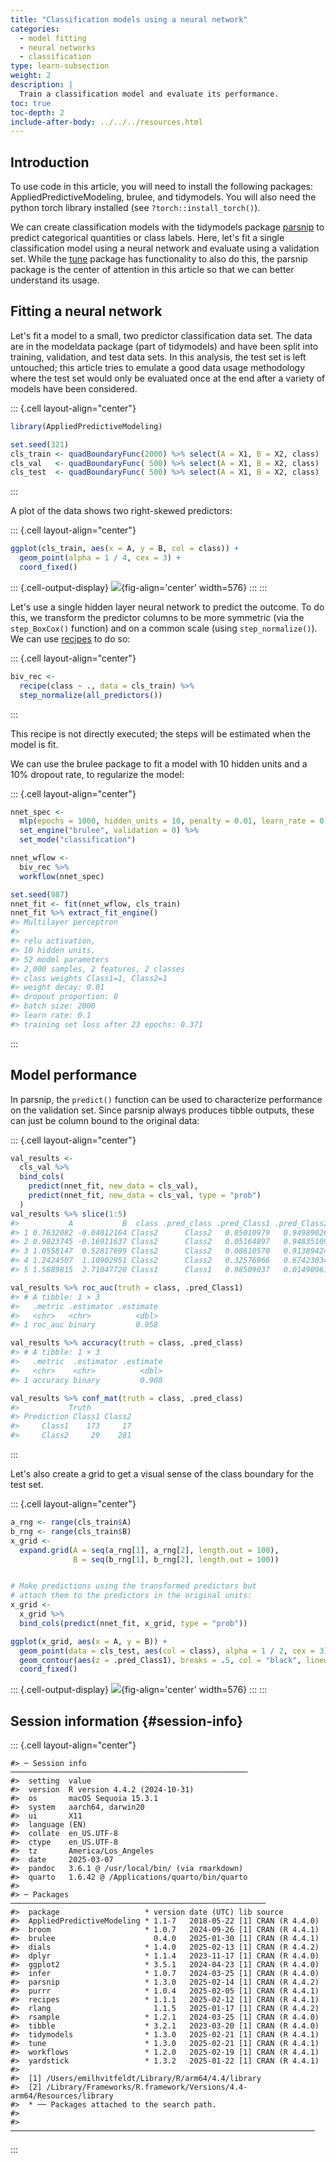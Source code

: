 ```yaml
---
title: "Classification models using a neural network"
categories:
  - model fitting
  - neural networks
  - classification
type: learn-subsection
weight: 2
description: | 
  Train a classification model and evaluate its performance.
toc: true
toc-depth: 2
include-after-body: ../../../resources.html
---
```











## Introduction

To use code in this article,  you will need to install the following packages: AppliedPredictiveModeling, brulee, and tidymodels. You will also need the python torch library installed (see `?torch::install_torch()`).

We can create classification models with the tidymodels package [parsnip](https://parsnip.tidymodels.org/) to predict categorical quantities or class labels. Here, let's fit a single classification model using a neural network and evaluate using a validation set. While the [tune](https://tune.tidymodels.org/) package has functionality to also do this, the parsnip package is the center of attention in this article so that we can better understand its usage. 

## Fitting a neural network


Let's fit a model to a small, two predictor classification data set. The data are in the modeldata package (part of tidymodels) and have been split into training, validation, and test data sets. In this analysis, the test set is left untouched; this article tries to emulate a good data usage methodology where the test set would only be evaluated once at the end after a variety of models have been considered. 





::: {.cell layout-align="center"}

```{.r .cell-code}
library(AppliedPredictiveModeling)

set.seed(321)
cls_train <- quadBoundaryFunc(2000) %>% select(A = X1, B = X2, class)
cls_val   <- quadBoundaryFunc( 500) %>% select(A = X1, B = X2, class)
cls_test  <- quadBoundaryFunc( 500) %>% select(A = X1, B = X2, class)
```
:::




A plot of the data shows two right-skewed predictors: 




::: {.cell layout-align="center"}

```{.r .cell-code}
ggplot(cls_train, aes(x = A, y = B, col = class)) + 
  geom_point(alpha = 1 / 4, cex = 3) + 
  coord_fixed()
```

::: {.cell-output-display}
![](figs/biv-plot-1.svg){fig-align='center' width=576}
:::
:::




Let's use a single hidden layer neural network to predict the outcome. To do this, we transform the predictor columns to be more symmetric (via the `step_BoxCox()` function) and on a common scale (using `step_normalize()`). We can use [recipes](https://recipes.tidymodels.org/) to do so:




::: {.cell layout-align="center"}

```{.r .cell-code}
biv_rec <- 
  recipe(class ~ ., data = cls_train) %>%
  step_normalize(all_predictors())
```
:::




This recipe is not directly executed; the steps will be estimated when the model is fit. 

We can use the brulee package to fit a model with 10 hidden units and a 10% dropout rate, to regularize the model:




::: {.cell layout-align="center"}

```{.r .cell-code}
nnet_spec <- 
  mlp(epochs = 1000, hidden_units = 10, penalty = 0.01, learn_rate = 0.1) %>% 
  set_engine("brulee", validation = 0) %>% 
  set_mode("classification")

nnet_wflow <- 
  biv_rec %>% 
  workflow(nnet_spec)

set.seed(987)
nnet_fit <- fit(nnet_wflow, cls_train)
nnet_fit %>% extract_fit_engine()
#> Multilayer perceptron
#> 
#> relu activation,
#> 10 hidden units,
#> 52 model parameters
#> 2,000 samples, 2 features, 2 classes 
#> class weights Class1=1, Class2=1 
#> weight decay: 0.01 
#> dropout proportion: 0 
#> batch size: 2000 
#> learn rate: 0.1 
#> training set loss after 23 epochs: 0.371
```
:::




## Model performance

In parsnip, the `predict()` function can be used to characterize performance on the validation set. Since parsnip always produces tibble outputs, these can just be column bound to the original data: 




::: {.cell layout-align="center"}

```{.r .cell-code}
val_results <- 
  cls_val %>%
  bind_cols(
    predict(nnet_fit, new_data = cls_val),
    predict(nnet_fit, new_data = cls_val, type = "prob")
  )
val_results %>% slice(1:5)
#>           A           B  class .pred_class .pred_Class1 .pred_Class2
#> 1 0.7632082 -0.04012164 Class2      Class2   0.05010979   0.94989026
#> 2 0.9823745 -0.16911637 Class2      Class2   0.05164897   0.94835109
#> 3 1.0558147  0.52817699 Class2      Class2   0.08610570   0.91389424
#> 4 1.2424507  1.10902951 Class2      Class2   0.32576966   0.67423034
#> 5 1.5889815  2.71047720 Class1      Class1   0.98509037   0.01490961

val_results %>% roc_auc(truth = class, .pred_Class1)
#> # A tibble: 1 × 3
#>   .metric .estimator .estimate
#>   <chr>   <chr>          <dbl>
#> 1 roc_auc binary         0.958

val_results %>% accuracy(truth = class, .pred_class)
#> # A tibble: 1 × 3
#>   .metric  .estimator .estimate
#>   <chr>    <chr>          <dbl>
#> 1 accuracy binary         0.908

val_results %>% conf_mat(truth = class, .pred_class)
#>           Truth
#> Prediction Class1 Class2
#>     Class1    173     17
#>     Class2     29    281
```
:::




Let's also create a grid to get a visual sense of the class boundary for the test set.




::: {.cell layout-align="center"}

```{.r .cell-code}
a_rng <- range(cls_train$A)
b_rng <- range(cls_train$B)
x_grid <-
  expand.grid(A = seq(a_rng[1], a_rng[2], length.out = 100),
              B = seq(b_rng[1], b_rng[2], length.out = 100))


# Make predictions using the transformed predictors but 
# attach them to the predictors in the original units: 
x_grid <- 
  x_grid %>% 
  bind_cols(predict(nnet_fit, x_grid, type = "prob"))

ggplot(x_grid, aes(x = A, y = B)) + 
  geom_point(data = cls_test, aes(col = class), alpha = 1 / 2, cex = 3) +
  geom_contour(aes(z = .pred_Class1), breaks = .5, col = "black", linewidth = 1) + 
  coord_fixed()
```

::: {.cell-output-display}
![](figs/biv-boundary-1.svg){fig-align='center' width=576}
:::
:::






## Session information {#session-info}




::: {.cell layout-align="center"}

```
#> ─ Session info ─────────────────────────────────────────────────────
#>  setting  value
#>  version  R version 4.4.2 (2024-10-31)
#>  os       macOS Sequoia 15.3.1
#>  system   aarch64, darwin20
#>  ui       X11
#>  language (EN)
#>  collate  en_US.UTF-8
#>  ctype    en_US.UTF-8
#>  tz       America/Los_Angeles
#>  date     2025-03-07
#>  pandoc   3.6.1 @ /usr/local/bin/ (via rmarkdown)
#>  quarto   1.6.42 @ /Applications/quarto/bin/quarto
#> 
#> ─ Packages ─────────────────────────────────────────────────────────
#>  package                   * version date (UTC) lib source
#>  AppliedPredictiveModeling * 1.1-7   2018-05-22 [1] CRAN (R 4.4.0)
#>  broom                     * 1.0.7   2024-09-26 [1] CRAN (R 4.4.1)
#>  brulee                      0.4.0   2025-01-30 [1] CRAN (R 4.4.1)
#>  dials                     * 1.4.0   2025-02-13 [1] CRAN (R 4.4.2)
#>  dplyr                     * 1.1.4   2023-11-17 [1] CRAN (R 4.4.0)
#>  ggplot2                   * 3.5.1   2024-04-23 [1] CRAN (R 4.4.0)
#>  infer                     * 1.0.7   2024-03-25 [1] CRAN (R 4.4.0)
#>  parsnip                   * 1.3.0   2025-02-14 [1] CRAN (R 4.4.2)
#>  purrr                     * 1.0.4   2025-02-05 [1] CRAN (R 4.4.1)
#>  recipes                   * 1.1.1   2025-02-12 [1] CRAN (R 4.4.1)
#>  rlang                       1.1.5   2025-01-17 [1] CRAN (R 4.4.2)
#>  rsample                   * 1.2.1   2024-03-25 [1] CRAN (R 4.4.0)
#>  tibble                    * 3.2.1   2023-03-20 [1] CRAN (R 4.4.0)
#>  tidymodels                * 1.3.0   2025-02-21 [1] CRAN (R 4.4.1)
#>  tune                      * 1.3.0   2025-02-21 [1] CRAN (R 4.4.1)
#>  workflows                 * 1.2.0   2025-02-19 [1] CRAN (R 4.4.1)
#>  yardstick                 * 1.3.2   2025-01-22 [1] CRAN (R 4.4.1)
#> 
#>  [1] /Users/emilhvitfeldt/Library/R/arm64/4.4/library
#>  [2] /Library/Frameworks/R.framework/Versions/4.4-arm64/Resources/library
#>  * ── Packages attached to the search path.
#> 
#> ────────────────────────────────────────────────────────────────────
```
:::
